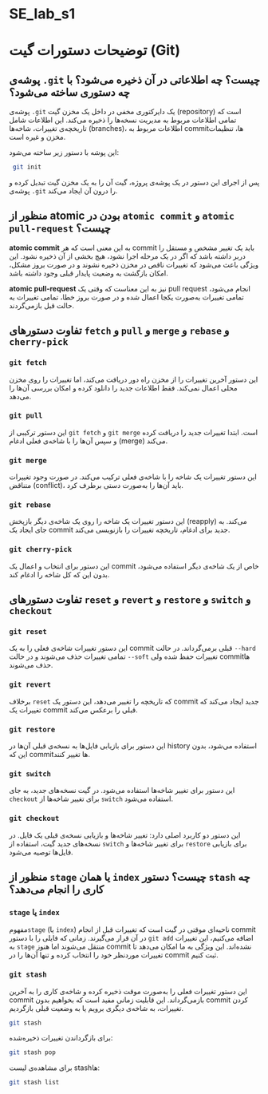 # SE_lab_s1

# توضیحات دستورات گیت (Git)

## پوشه‌ی `.git` چیست؟ چه اطلاعاتی در آن ذخیره می‌شود؟ با چه دستوری ساخته می‌شود؟

پوشه‌ی `.git` یک دایرکتوری مخفی در داخل یک مخزن گیت (repository) است که تمامی اطلاعات مربوط به مدیریت نسخه‌ها را ذخیره می‌کند. این اطلاعات شامل تاریخچه‌ی تغییرات، شاخه‌ها (branches)، اطلاعات مربوط به commitها، تنظیمات مخزن و غیره است.

این پوشه با دستور زیر ساخته می‌شود:
```sh
 git init 
```
پس از اجرای این دستور در یک پوشه‌ی پروژه، گیت آن را به یک مخزن گیت تبدیل کرده و پوشه‌ی `.git` را درون آن ایجاد می‌کند.

## منظور از atomic بودن در `atomic commit` و `atomic pull-request` چیست؟

**atomic commit** به این معنی است که هر commit باید یک تغییر مشخص و مستقل را دربر داشته باشد که اگر در یک مرحله اجرا نشود، هیچ بخشی از آن ذخیره نشود. این ویژگی باعث می‌شود که تغییرات ناقص در مخزن ذخیره نشوند و در صورت بروز مشکل، امکان بازگشت به وضعیت پایدار قبلی وجود داشته باشد.

**atomic pull-request** نیز به این معناست که وقتی یک pull request انجام می‌شود، تمامی تغییرات به‌صورت یکجا اعمال شده و در صورت بروز خطا، تمامی تغییرات به حالت قبل بازمی‌گردند.

## تفاوت دستورهای `fetch` و `pull` و `merge` و `rebase` و `cherry-pick`

### `git fetch`
این دستور آخرین تغییرات را از مخزن راه دور دریافت می‌کند، اما تغییرات را روی مخزن محلی اعمال نمی‌کند. فقط اطلاعات جدید را دانلود کرده و امکان بررسی آن‌ها را می‌دهد.

### `git pull`
این دستور ترکیبی از `git fetch` و `git merge` است. ابتدا تغییرات جدید را دریافت کرده و سپس آن‌ها را با شاخه‌ی فعلی ادغام (merge) می‌کند.

### `git merge`
این دستور تغییرات یک شاخه را با شاخه‌ی فعلی ترکیب می‌کند. در صورت وجود تغییرات متناقض (conflict)، باید آن‌ها را به‌صورت دستی برطرف کرد.

### `git rebase`
این دستور تغییرات یک شاخه را روی یک شاخه‌ی دیگر بازپخش (reapply) می‌کند. به جای ایجاد یک commit جدید برای ادغام، تاریخچه تغییرات را بازنویسی می‌کند.

### `git cherry-pick`
این دستور برای انتخاب و اعمال یک commit خاص از یک شاخه‌ی دیگر استفاده می‌شود، بدون این که کل شاخه را ادغام کند.

## تفاوت دستورهای `reset` و `revert` و `restore` و `switch` و `checkout`

### `git reset`
این دستور تغییرات شاخه‌ی فعلی را به یک commit قبلی برمی‌گرداند. در حالت `--hard` تمامی تغییرات حذف می‌شوند و در حالت `--soft` تغییرات حفظ شده ولی commitها حذف می‌شوند.

### `git revert`
برخلاف `reset` که تاریخچه را تغییر می‌دهد، این دستور یک commit جدید ایجاد می‌کند که تغییرات یک commit قبلی را برعکس می‌کند.

### `git restore`
این دستور برای بازیابی فایل‌ها به نسخه‌ی قبلی آن‌ها در history استفاده می‌شود، بدون این که commitها تغییر کنند.

### `git switch`
این دستور برای تغییر شاخه‌ها استفاده می‌شود. در گیت نسخه‌های جدید، به جای `checkout` برای تغییر شاخه‌ها از `switch` استفاده می‌شود.

### `git checkout`
این دستور دو کاربرد اصلی دارد: تغییر شاخه‌ها و بازیابی نسخه‌ی قبلی یک فایل. در نسخه‌های جدید گیت، استفاده از `switch` برای تغییر شاخه‌ها و `restore` برای بازیابی فایل‌ها توصیه می‌شود.

## منظور از `stage` یا همان `index` چیست؟ دستور `stash` چه کاری را انجام می‌دهد؟

### `stage` یا `index`
 مفهوم`stage` (یا `index`) ناحیه‌ای موقتی در گیت است که تغییرات قبل از انجام commit در آن قرار می‌گیرند. زمانی که فایلی را با دستور `git add` اضافه می‌کنیم، این تغییرات به `stage` منتقل می‌شوند اما هنوز commit نشده‌اند. این ویژگی به ما امکان می‌دهد تا تغییرات موردنظر خود را انتخاب کرده و تنها آن‌ها را در commit ثبت کنیم.

### `git stash`
این دستور تغییرات فعلی را به‌صورت موقت ذخیره کرده و شاخه‌ی کاری را به آخرین commit بازمی‌گرداند. این قابلیت زمانی مفید است که بخواهیم بدون commit کردن تغییرات، به شاخه‌ی دیگری برویم یا به وضعیت قبلی بازگردیم.

```sh
git stash
```

برای بازگرداندن تغییرات ذخیره‌شده:
```sh
git stash pop
```

برای مشاهده‌ی لیست stashها:
```sh
git stash list
```